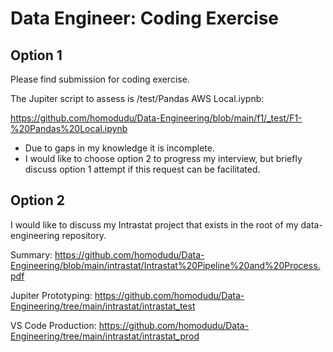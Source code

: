# Data Engineer: Coding Exercise

## Option 1

Please find submission for coding exercise. 

The Jupiter script to assess is /test/Pandas AWS Local.iypnb:

https://github.com/homodudu/Data-Engineering/blob/main/f1/_test/F1-%20Pandas%20Local.ipynb

-  Due to gaps in my knowledge it is incomplete. 
- I would like to choose option 2 to progress my interview, but briefly discuss option 1 attempt if this request can be facilitated.
 

## Option 2

I would like to discuss my Intrastat project that exists in the root of my data-engineering repository.

Summary:
https://github.com/homodudu/Data-Engineering/blob/main/intrastat/Intrastat%20Pipeline%20and%20Process.pdf

Jupiter Prototyping:
https://github.com/homodudu/Data-Engineering/tree/main/intrastat/intrastat_test

VS Code Production:
https://github.com/homodudu/Data-Engineering/tree/main/intrastat/intrastat_prod


